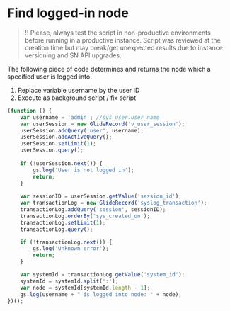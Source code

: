 # Find logged-in node

> ‼️ Please, always test the script in non-productive environments before running in a productive instance. Script was reviewed at the creation time but may break/get unexpected results due to instance versioning and SN API upgrades.

The following piece of code determines and returns the node which a specified user is logged into.

1. Replace variable username by the user ID
2. Execute as background script / fix script

```js
(function () {
	var username = 'admin'; //sys_user.user_name
	var userSession = new GlideRecord('v_user_session');
	userSession.addQuery('user', username);
	userSession.addActiveQuery();
	userSession.setLimit(1);
	userSession.query();
	
	if (!userSession.next()) {
		gs.log('User is not logged in');
		return;
	}
	
	var sessionID = userSession.getValue('session_id');
	var transactionLog = new GlideRecord('syslog_transaction');
	transactionLog.addQuery('session', sessionID);
	transactionLog.orderBy('sys_created_on');
	transactionLog.setLimit(1);
	transactionLog.query();

	if (!transactionLog.next()) {
		gs.log('Unknown error');
		return;
	}

	var systemId = transactionLog.getValue('system_id');
	systemId = systemId.split(':');
	var node = systemId[systemId.length - 1];
	gs.log(username + " is logged into node: " + node);
})();
```